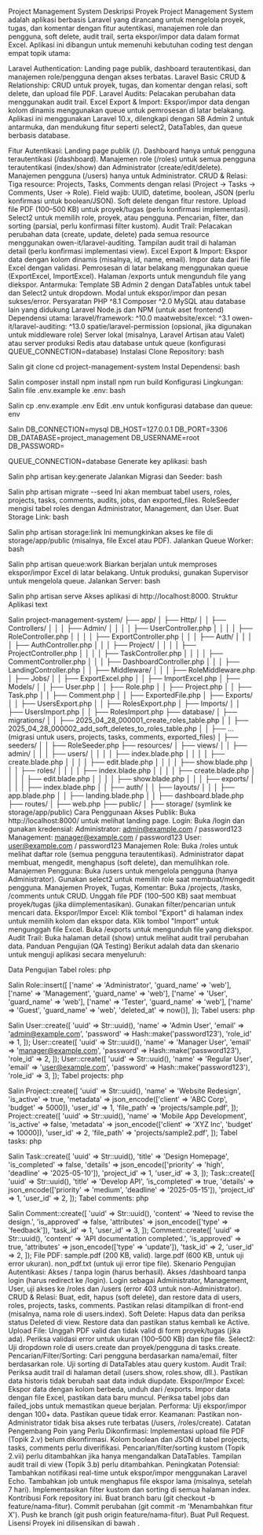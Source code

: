 Project Management System
Deskripsi Proyek
Project Management System adalah aplikasi berbasis Laravel yang dirancang untuk mengelola proyek, tugas, dan komentar dengan fitur autentikasi, manajemen role dan pengguna, soft delete, audit trail, serta ekspor/impor data dalam format Excel. Aplikasi ini dibangun untuk memenuhi kebutuhan coding test dengan empat topik utama:

Laravel Authentication: Landing page publik, dashboard terautentikasi, dan manajemen role/pengguna dengan akses terbatas.
Laravel Basic CRUD & Relationship: CRUD untuk proyek, tugas, dan komentar dengan relasi, soft delete, dan upload file PDF.
Laravel Audits: Pelacakan perubahan data menggunakan audit trail.
Excel Export & Import: Ekspor/impor data dengan kolom dinamis menggunakan queue untuk pemrosesan di latar belakang.
Aplikasi ini menggunakan Laravel 10.x, dilengkapi dengan SB Admin 2 untuk antarmuka, dan mendukung fitur seperti select2, DataTables, dan queue berbasis database.

Fitur
Autentikasi:
Landing page publik (/).
Dashboard hanya untuk pengguna terautentikasi (/dashboard).
Manajemen role (/roles) untuk semua pengguna terautentikasi (index/show) dan Administrator (create/edit/delete).
Manajemen pengguna (/users) hanya untuk Administrator.
CRUD & Relasi:
Tiga resource: Projects, Tasks, Comments dengan relasi (Project → Tasks → Comments, User → Role).
Field wajib: UUID, datetime, boolean, JSON (perlu konfirmasi untuk boolean/JSON).
Soft delete dengan fitur restore.
Upload file PDF (100–500 KB) untuk proyek/tugas (perlu konfirmasi implementasi).
Select2 untuk memilih role, proyek, atau pengguna.
Pencarian, filter, dan sorting (parsial, perlu konfirmasi filter kustom).
Audit Trail:
Pelacakan perubahan data (create, update, delete) pada semua resource menggunakan owen-it/laravel-auditing.
Tampilan audit trail di halaman detail (perlu konfirmasi implementasi view).
Excel Export & Import:
Ekspor data dengan kolom dinamis (misalnya, id, name, email).
Impor data dari file Excel dengan validasi.
Pemrosesan di latar belakang menggunakan queue (ExportExcel, ImportExcel).
Halaman /exports untuk mengunduh file yang diekspor.
Antarmuka:
Template SB Admin 2 dengan DataTables untuk tabel dan Select2 untuk dropdown.
Modal untuk ekspor/impor dan pesan sukses/error.
Persyaratan
PHP ^8.1
Composer ^2.0
MySQL atau database lain yang didukung Laravel
Node.js dan NPM (untuk aset frontend)
Dependensi utama:
laravel/framework: ^10.0
maatwebsite/excel: ^3.1
owen-it/laravel-auditing: ^13.0
spatie/laravel-permission (opsional, jika digunakan untuk middleware role)
Server lokal (misalnya, Laravel Artisan atau Valet) atau server produksi
Redis atau database untuk queue (konfigurasi QUEUE_CONNECTION=database)
Instalasi
Clone Repository:
bash

Salin
git clone <repository-url>
cd project-management-system
Instal Dependensi:
bash

Salin
composer install
npm install
npm run build
Konfigurasi Lingkungan:
Salin file .env.example ke .env:
bash

Salin
cp .env.example .env
Edit .env untuk konfigurasi database dan queue:
env

Salin
DB_CONNECTION=mysql
DB_HOST=127.0.0.1
DB_PORT=3306
DB_DATABASE=project_management
DB_USERNAME=root
DB_PASSWORD=

QUEUE_CONNECTION=database
Generate key aplikasi:
bash

Salin
php artisan key:generate
Jalankan Migrasi dan Seeder:
bash

Salin
php artisan migrate --seed
Ini akan membuat tabel users, roles, projects, tasks, comments, audits, jobs, dan exported_files.
RoleSeeder mengisi tabel roles dengan Administrator, Management, dan User.
Buat Storage Link:
bash

Salin
php artisan storage:link
Ini memungkinkan akses ke file di storage/app/public (misalnya, file Excel atau PDF).
Jalankan Queue Worker:
bash

Salin
php artisan queue:work
Biarkan berjalan untuk memproses ekspor/impor Excel di latar belakang.
Untuk produksi, gunakan Supervisor untuk mengelola queue.
Jalankan Server:
bash

Salin
php artisan serve
Akses aplikasi di http://localhost:8000.
Struktur Aplikasi
text

Salin
project-management-system/
├── app/
│   ├── Http/
│   │   ├── Controllers/
│   │   │   ├── Admin/
│   │   │   │   ├── UserController.php
│   │   │   │   ├── RoleController.php
│   │   │   │   ├── ExportController.php
│   │   │   ├── Auth/
│   │   │   │   ├── AuthController.php
│   │   │   ├── Project/
│   │   │   │   ├── ProjectController.php
│   │   │   │   ├── TaskController.php
│   │   │   │   ├── CommentController.php
│   │   │   ├── DashboardController.php
│   │   │   ├── LandingController.php
│   │   ├── Middleware/
│   │   │   ├── RoleMiddleware.php
│   ├── Jobs/
│   │   ├── ExportExcel.php
│   │   ├── ImportExcel.php
│   ├── Models/
│   │   ├── User.php
│   │   ├── Role.php
│   │   ├── Project.php
│   │   ├── Task.php
│   │   ├── Comment.php
│   │   ├── ExportedFile.php
│   ├── Exports/
│   │   ├── UsersExport.php
│   │   ├── RolesExport.php
│   ├── Imports/
│   │   ├── UsersImport.php
│   │   ├── RolesImport.php
├── database/
│   ├── migrations/
│   │   ├── 2025_04_28_000001_create_roles_table.php
│   │   ├── 2025_04_28_000002_add_soft_deletes_to_roles_table.php
│   │   ├── ... (migrasi untuk users, projects, tasks, comments, exported_files)
│   ├── seeders/
│   │   ├── RoleSeeder.php
├── resources/
│   ├── views/
│   │   ├── admin/
│   │   │   ├── users/
│   │   │   │   ├── index.blade.php
│   │   │   │   ├── create.blade.php
│   │   │   │   ├── edit.blade.php
│   │   │   │   ├── show.blade.php
│   │   │   ├── roles/
│   │   │   │   ├── index.blade.php
│   │   │   │   ├── create.blade.php
│   │   │   │   ├── edit.blade.php
│   │   │   │   ├── show.blade.php
│   │   │   ├── exports/
│   │   │   │   ├── index.blade.php
│   │   ├── auth/
│   │   ├── layouts/
│   │   │   ├── app.blade.php
│   │   ├── landing.blade.php
│   │   ├── dashboard.blade.php
├── routes/
│   ├── web.php
├── public/
│   ├── storage/ (symlink ke storage/app/public)
Cara Penggunaan
Akses Publik:
Buka http://localhost:8000/ untuk melihat landing page.
Login:
Buka /login dan gunakan kredensial:
Administrator: admin@example.com / password123
Management: manager@example.com / password123
User: user@example.com / password123
Manajemen Role:
Buka /roles untuk melihat daftar role (semua pengguna terautentikasi).
Administrator dapat membuat, mengedit, menghapus (soft delete), dan memulihkan role.
Manajemen Pengguna:
Buka /users untuk mengelola pengguna (hanya Administrator).
Gunakan select2 untuk memilih role saat membuat/mengedit pengguna.
Manajemen Proyek, Tugas, Komentar:
Buka /projects, /tasks, /comments untuk CRUD.
Unggah file PDF (100–500 KB) saat membuat proyek/tugas (jika diimplementasikan).
Gunakan filter/pencarian untuk mencari data.
Ekspor/Impor Excel:
Klik tombol "Export" di halaman index untuk memilih kolom dan ekspor data.
Klik tombol "Import" untuk mengunggah file Excel.
Buka /exports untuk mengunduh file yang diekspor.
Audit Trail:
Buka halaman detail (show) untuk melihat audit trail perubahan data.
Panduan Pengujian (QA Testing)
Berikut adalah data dan skenario untuk menguji aplikasi secara menyeluruh:

Data Pengujian
Tabel roles:
php

Salin
Role::insert([
    ['name' => 'Administrator', 'guard_name' => 'web'],
    ['name' => 'Management', 'guard_name' => 'web'],
    ['name' => 'User', 'guard_name' => 'web'],
    ['name' => 'Tester', 'guard_name' => 'web'],
    ['name' => 'Guest', 'guard_name' => 'web', 'deleted_at' => now()],
]);
Tabel users:
php

Salin
User::create([
    'uuid' => Str::uuid(),
    'name' => 'Admin User',
    'email' => 'admin@example.com',
    'password' => Hash::make('password123'),
    'role_id' => 1,
]);
User::create([
    'uuid' => Str::uuid(),
    'name' => 'Manager User',
    'email' => 'manager@example.com',
    'password' => Hash::make('password123'),
    'role_id' => 2,
]);
User::create([
    'uuid' => Str::uuid(),
    'name' => 'Regular User',
    'email' => 'user@example.com',
    'password' => Hash::make('password123'),
    'role_id' => 3,
]);
Tabel projects:
php

Salin
Project::create([
    'uuid' => Str::uuid(),
    'name' => 'Website Redesign',
    'is_active' => true,
    'metadata' => json_encode(['client' => 'ABC Corp', 'budget' => 5000]),
    'user_id' => 1,
    'file_path' => 'projects/sample.pdf',
]);
Project::create([
    'uuid' => Str::uuid(),
    'name' => 'Mobile App Development',
    'is_active' => false,
    'metadata' => json_encode(['client' => 'XYZ Inc', 'budget' => 10000]),
    'user_id' => 2,
    'file_path' => 'projects/sample2.pdf',
]);
Tabel tasks:
php

Salin
Task::create([
    'uuid' => Str::uuid(),
    'title' => 'Design Homepage',
    'is_completed' => false,
    'details' => json_encode(['priority' => 'high', 'deadline' => '2025-05-10']),
    'project_id' => 1,
    'user_id' => 3,
]);
Task::create([
    'uuid' => Str::uuid(),
    'title' => 'Develop API',
    'is_completed' => true,
    'details' => json_encode(['priority' => 'medium', 'deadline' => '2025-05-15']),
    'project_id' => 1,
    'user_id' => 2,
]);
Tabel comments:
php

Salin
Comment::create([
    'uuid' => Str::uuid(),
    'content' => 'Need to revise the design.',
    'is_approved' => false,
    'attributes' => json_encode(['type' => 'feedback']),
    'task_id' => 1,
    'user_id' => 3,
]);
Comment::create([
    'uuid' => Str::uuid(),
    'content' => 'API documentation completed.',
    'is_approved' => true,
    'attributes' => json_encode(['type' => 'update']),
    'task_id' => 2,
    'user_id' => 2,
]);
File PDF:
sample.pdf (200 KB, valid).
large.pdf (600 KB, untuk uji error ukuran).
non_pdf.txt (untuk uji error tipe file).
Skenario Pengujian
Autentikasi:
Akses / tanpa login (harus berhasil).
Akses /dashboard tanpa login (harus redirect ke /login).
Login sebagai Administrator, Management, User, uji akses ke /roles dan /users (error 403 untuk non-Administrator).
CRUD & Relasi:
Buat, edit, hapus (soft delete), dan restore data di users, roles, projects, tasks, comments.
Pastikan relasi ditampilkan di front-end (misalnya, nama role di users.index).
Soft Delete:
Hapus data dan periksa status Deleted di view.
Restore data dan pastikan status kembali ke Active.
Upload File:
Unggah PDF valid dan tidak valid di form proyek/tugas (jika ada).
Periksa validasi error untuk ukuran (100–500 KB) dan tipe file.
Select2:
Uji dropdown role di users.create dan proyek/pengguna di tasks.create.
Pencarian/Filter/Sorting:
Cari pengguna berdasarkan nama/email, filter berdasarkan role.
Uji sorting di DataTables atau query kustom.
Audit Trail:
Periksa audit trail di halaman detail (users.show, roles.show, dll.).
Pastikan data historis tidak berubah saat data induk diupdate.
Ekspor/Impor Excel:
Ekspor data dengan kolom berbeda, unduh dari /exports.
Impor data dengan file Excel, pastikan data baru muncul.
Periksa tabel jobs dan failed_jobs untuk memastikan queue berjalan.
Performa:
Uji ekspor/impor dengan 100+ data.
Pastikan queue tidak error.
Keamanan:
Pastikan non-Administrator tidak bisa akses rute terbatas (/users, /roles/create).
Catatan Pengembang
Poin yang Perlu Dikonfirmasi:
Implementasi upload file PDF (Topik 2.v) belum dikonfirmasi.
Kolom boolean dan JSON di tabel projects, tasks, comments perlu diverifikasi.
Pencarian/filter/sorting kustom (Topik 2.vii) perlu ditambahkan jika hanya mengandalkan DataTables.
Tampilan audit trail di view (Topik 3.b) perlu ditambahkan.
Peningkatan Potensial:
Tambahkan notifikasi real-time untuk ekspor/impor menggunakan Laravel Echo.
Tambahkan job untuk menghapus file ekspor lama (misalnya, setelah 7 hari).
Implementasikan filter kustom dan sorting di semua halaman index.
Kontribusi
Fork repository ini.
Buat branch baru (git checkout -b feature/nama-fitur).
Commit perubahan (git commit -m 'Menambahkan fitur X').
Push ke branch (git push origin feature/nama-fitur).
Buat Pull Request.
Lisensi
Proyek ini dilisensikan di bawah .
